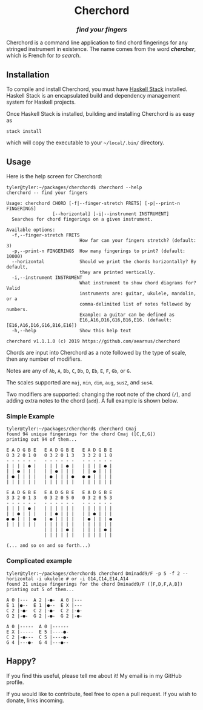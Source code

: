 <div align="center">
	<h1>Cherchord</h1>
    <h3><i>find your fingers</i></h3>
</div>

Cherchord is a command line application to find chord fingerings for any stringed instrument in existence. The name comes from the word **_chercher_**, which is French for _to search_.

## Installation

To compile and install Cherchord, you must have [Haskell Stack](https://docs.haskellstack.org/en/stable/README/) installed. Haskell Stack is an encapsulated build and dependency management system for Haskell projects.

Once Haskell Stack is installed, building and installing Cherchord is as easy as

```
stack install
```

which will copy the executable to your `~/local/.bin/` directory.

## Usage

Here is the help screen for Cherchord:

```
tyler@tyler:~/packages/cherchord$ cherchord --help
cherchord -- find your fingers

Usage: cherchord CHORD [-f|--finger-stretch FRETS] [-p|--print-n FINGERINGS]
                 [--horizontal] [-i|--instrument INSTRUMENT]
  Searches for chord fingerings on a given instrument.

Available options:
  -f,--finger-stretch FRETS
                           How far can your fingers stretch? (default: 3)
  -p,--print-n FINGERINGS  How many fingerings to print? (default: 10000)
  --horizontal             Should we print the chords horizontally? By default,
                           they are printed vertically.
  -i,--instrument INSTRUMENT
                           What instrument to show chord diagrams for? Valid
                           instruments are: guitar, ukulele, mandolin, or a
                           comma-delimited list of notes followed by numbers.
                           Example: a guitar can be defined as
                           E16,A16,D16,G16,B16,E16. (default: [E16,A16,D16,G16,B16,E16])
  -h,--help                Show this help text

cherchord v1.1.1.0 (c) 2019 https://github.com/aearnus/cherchord
```

Chords are input into Cherchord as a note followed by the type of scale, then any number of modifiers.

Notes are any of `Ab`, `A`, `Bb`, `C`, `Db`, `D`, `Eb`, `E`, `F`, `Gb`, or `G`.

The scales supported are `maj`, `min`, `dim`, `aug`, `sus2`, and `sus4`.

Two modifiers are supported: changing the root note of the chord (`/`), and adding extra notes to the chord (`add`). A full example is shown below.

### Simple Example

```
tyler@tyler:~/packages/cherchord$ cherchord Cmaj
found 94 unique fingerings for the chord Cmaj ([C,E,G])
printing out 94 of them...

E A D G B E   E A D G B E   E A D G B E 
0 3 2 0 1 0   0 3 2 0 1 3   3 3 2 0 1 0 
- - - - - -   - - - - - -   - - - - - - 
| | | | ● |   | | | | ● |   | | | | ● | 
| | ● | | |   | | ● | | |   | | ● | | | 
| ● | | | |   | ● | | | ●   ● ● | | | | 
| | | | | |   | | | | | |   | | | | | | 

E A D G B E   E A D G B E   E A D G B E 
3 3 2 0 1 3   0 3 2 0 5 0   0 3 2 0 5 3 
- - - - - -   - - - - - -   - - - - - - 
| | | | ● |   | | | | | |   | | | | | | 
| | ● | | |   | | ● | | |   | | ● | | | 
● ● | | | ●   | ● | | | |   | ● | | | ● 
| | | | | |   | | | | | |   | | | | | | 
              | | | | ● |   | | | | ● | 
              | | | | | |   | | | | | | 
			  
(... and so on and so forth...)
```

### Complicated example 

```
tyler@tyler:~/packages/cherchord$ cherchord Dminadd9/F -p 5 -f 2 --horizontal -i ukulele # or -i G14,C14,E14,A14
found 21 unique fingerings for the chord Dminadd9/F ([F,D,F,A,B])
printing out 5 of them...

A 0 |---  A 2 |-●-  A 0 |---
E 1 |●--  E 1 |●--  E X |---
C 2 |-●-  C 2 |-●-  C 2 |-●-
G 2 |-●-  G 2 |-●-  G 2 |-●-

A 0 |-----  A 0 |------
E X |-----  E 5 |----●-
C 2 |-●---  C 5 |----●-
G 4 |---●-  G 4 |---●--
```

## Happy?

If you find this useful, please tell me about it! My email is in my GitHub profile. 

If you would like to contribute, feel free to open a pull request. If you wish to donate, links incoming.
